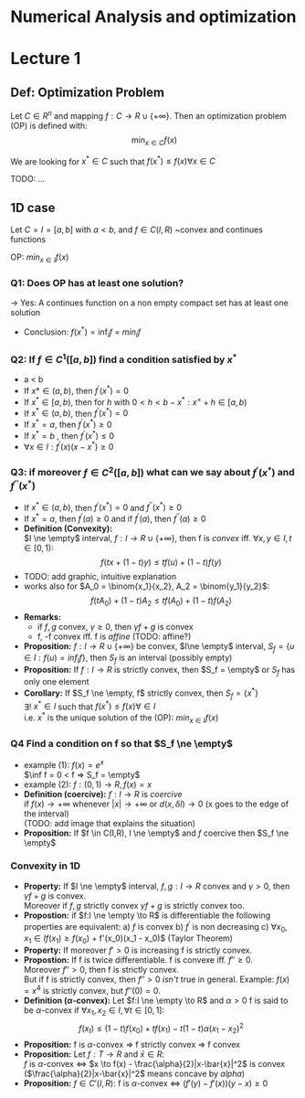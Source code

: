 # Numerical Analysis and optimization

# Lecture 1
## Def: Optimization Problem

Let $C \in R^n$ and mapping $f: C\to R \cup \{+ \infty \}$. 
Then an optimization problem (OP) is defined with: 
$$\min_{x\in C} f(x)$$

We are looking for $x^*\in C$ such that
$f(x^*)\leq f(x) \forall x \in C$

TODO: ...

## 1D case

Let $C = I = [a,b]$ with $a < b$, and $f \in C(I,R)$ ~convex and continues functions

OP: $min_{x\in I}f(x)$
### Q1: Does OP has at least one solution?

-> Yes: A continues function on a non empty compact set has at least one solution
- Conclusion: $f(x^*) = \inf_I f$ = $min_I f$

### Q2: If $f \in C^1([a,b])$ find a condition satisfied by $x^*$
- a < b
- If $x* \in (a,b)$, then $f^{'}(x^*)=0$
- If $x^* \in [a,b)$, then for $h$ with $0<h<b-x^*: x^++h \in [a,b)$
- If $x^* \in (a,b)$, then  $f^{'}(x^*)= 0$
- If $x^* = a$, then $f^{'}(x^*)\ge 0$
- If $x^* = b$ , then $f^{'}(x^*)\le 0$
- $\forall x \in I: f^{'}(x)(x-x^*) \ge 0$
### Q3: if moreover $f \in C^2([a,b])$ what can we say about $f^{'}(x^*)$ and $f^{''}(x^*)$
- If $x^* \in (a,b)$, then $f^{'}(x^*)=0$ and $f^{''}(x^*) \ge 0$
- If $x^*=a$, then $f^{'}(a) \ge 0$ and if $f^{'}(a)$, then $f^{''}(a) \ge 0$
- **Definition (Convexity):**  
$I \ne \empty$ interval, $f:I \to R \cup \{+\infty\}$, then f is *convex* iff. $\forall x,y \in I, t\in [0,1):$ 
$$f(tx+(1-t)y) \le tf(u) + (1-t)f(y)$$
- TODO: add graphic, intuitive explanation
- works also for $A_0 = \binom{x_1}{x_2}, A_2 = \binom{y_1}{y_2}$:
 $$f(tA_0) + (1-t)A_2 \le tf(A_0) + (1-t)f(A_2)$$
- **Remarks:** 
    - if $f,g$ convex, $\gamma \ge 0$, then $\gamma f + g$ is convex  
    - f, -f convex iff. f is *affine* (TODO: affine?)
- **Proposition:** $f:I \to R \cup \{+\infty\}$ be convex, $I\ne \empty$ interval, $S_f = \{u\in I: f(u) = inf_I f\}$, then $S_f$ is an interval (possibly empty)
- **Proposition:** If $f:I \to R$ is strictly convex, then $S_f = \empty$ or $S_f$ has only one element
- **Corollary:** If $S_f \ne \empty, f$ strictly convex, then $S_f = \{x^*\}$   
$\exists!$ $x^* \in I$ such that $f(x^*) \le f(x) \forall \in I$  
i.e. $x^*$ is the unique solution of the (OP): $min_{x\in I} f(x)$
### Q4 Find a condition on f so that $S_f \ne \empty$ 
- example (1): $f(x) = e^x$  
$\inf f = 0 < f => S_f = \empty$ 
- example (2): $f:(0,1) \to R, f(x) = x$  
- **Definition (coercive):** $f:I \to R$ is *coercive*  
if $f(x) \to +\infty$ whenever $|x| \to +\infty$  or $d(x, \delta I) \to 0$  (x goes to the edge of the interval)  
(TODO: add image that explains the situation)
- **Proposition:** If $f \in C(I,R), I \ne \empty$ and $f$ coercive then $S_f \ne \empty$

### Convexity in 1D
- **Property:** If $I \ne \empty$ interval, $f,g:I \to R$ convex and $\gamma > 0$, then $\gamma f + g$ is convex.  
Moreover if $f,g$ strictly convex $\gamma f + g$ is strictly convex too.
- **Propostion:** if $f:I \ne \empty \to R$ is differentiable the following properties are equivalent:
    a) $f$ is convex
    b) $f^{'}$ is non decreasing
    c) $\forall x_0, x_1 \in I f(x_1) \ge f(x_0)$ + f'(x_0)(x_1 - x_0)$ (Taylor Theorem)
- **Property:** If moreover $f' > 0$ is increasing f is strictly convex.
- **Propostion:** If f is twice differentiable. f is convexe iff. $f'' \ge 0$.  
Moreover $f'' > 0$, then f is strictly convex.  
But if f is strictly convex, then $f''>0$ *isn't* true in general. Example: $f(x)=x^4$ is strictly convex, but $f''(0) = 0$.
- **Definition ($\alpha$-convex):** Let $f:I \ne \empty \to R$ and $\alpha > 0$ f is said to be $\alpha$-convex if $\forall x_1,x_2 \in I, \forall t \in [0,1]$: 
$$f(x_t) \le (1-t)f(x_0) + tf(x_1) - t(1-t)\alpha(x_1 - x_2)^2$$
- **Proposition:** f is $\alpha$-convex => f strictly convex => f convex
- **Proposition:** Let $f:T \to R$ and $\bar{x} \in R$:   
$f$ is  $\alpha$-convex <=> $x \to f(x) - \frac{\alpha}{2}|x-\bar{x}|^2$ is convex
($\frac{\alpha}{2}|x-\bar{x}|^2$ means concave by $alpha$)
- **Proposition:** $f \in C'(I,R)$: f is $\alpha$-convex <=> $(f'(y)-f'(x))(y-x) \ge 0$




